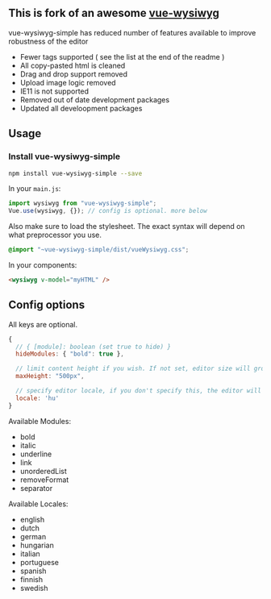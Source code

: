 ## This is fork of an awesome [vue-wysiwyg](https://github.com/chmln/vue-wysiwyg)

vue-wysiwyg-simple has reduced number of features available to improve robustness of the editor

- Fewer tags supported ( see the list at the end of the readme )
- All copy-pasted html is cleaned
- Drag and drop support removed
- Upload image logic removed
- IE11 is not supported
- Removed out of date development packages
- Updated all develoopment packages

## Usage


### Install vue-wysiwyg-simple

``` bash
npm install vue-wysiwyg-simple --save
```

In your `main.js`:

```js
import wysiwyg from "vue-wysiwyg-simple";
Vue.use(wysiwyg, {}); // config is optional. more below
```

Also make sure to load the stylesheet.
The exact syntax will depend on what preprocessor you use.

```css
@import "~vue-wysiwyg-simple/dist/vueWysiwyg.css";
```

In your components:
```html
<wysiwyg v-model="myHTML" />
```

## Config options

All keys are optional.

```js
{
  // { [module]: boolean (set true to hide) }
  hideModules: { "bold": true },

  // limit content height if you wish. If not set, editor size will grow with content.
  maxHeight: "500px",

  // specify editor locale, if you don't specify this, the editor will default to english.
  locale: 'hu'
}
```
Available Modules:
 - bold
 - italic
 - underline
 - link
 - unorderedList
 - removeFormat
 - separator

Available Locales:
 - english
 - dutch
 - german
 - hungarian
 - italian
 - portuguese
 - spanish
 - finnish
 - swedish

